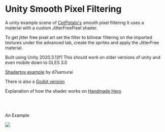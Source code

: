 # Unity Smooth Pixel Filtering
 A unity example scene of [CptPotato's](https://github.com/CptPotato/GodotThings) smooth pixel filtering
 It uses a material with a custom JitterFreePixel shader.
 
 To get jitter free pixel art set the filter to bilinear filtering on the imported textures under the advanced tab, create the sprites and apply the JitterFree material.
 
 Built using Unity 2020.3.12f1 This should work on older versions of unity and even mobile down to GLES 3.0
 
[Shadertoy example](https://www.shadertoy.com/view/ltBGWc) by d7samurai

There is also a [Godot version](https://github.com/uheartbeast/jitter-free-pixelart-scaling)

Explanation of how the shader works on [Handmade Hero](https://youtu.be/Yu8k7a1hQuU?t=2934)
 
 <br>
 <br>
 
 An Example
 
 ![](https://media.giphy.com/media/PggcPKT0MYsHl8KjEu/giphy.gif)

